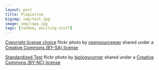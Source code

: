 ```yaml
---
layout: post
title: Plagiarism
bigimg: img/test.jpg
image: img/copy.jpg
tags: [random, exciting-stuff]
---
```









<a title="Copyright license choice" href="https://flickr.com/photos/opensourceway/4371001458">Copyright license choice</a> flickr photo by <a href="https://flickr.com/people/opensourceway">opensourceway</a> shared under a <a href="https://creativecommons.org/licenses/by-sa/2.0/">Creative Commons (BY-SA) license</a> </small>

<a title="Standardized Test" href="https://flickr.com/photos/biologycorner/4728093020">Standardized Test</a> flickr photo by <a href="https://flickr.com/people/biologycorner">biologycorner</a> shared under a <a href="https://creativecommons.org/licenses/by-nc/2.0/">Creative Commons (BY-NC) license</a> </small>

